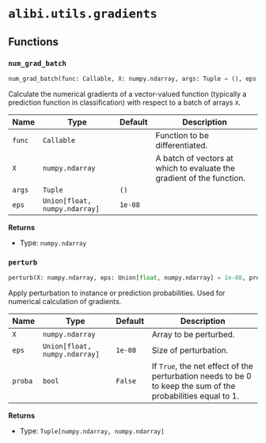 # `alibi.utils.gradients`
## Functions
### `num_grad_batch`

```python
num_grad_batch(func: Callable, X: numpy.ndarray, args: Tuple = (), eps: Union[float, numpy.ndarray] = 1e-08) -> numpy.ndarray
```

Calculate the numerical gradients of a vector-valued function (typically a prediction function in classification)
with respect to a batch of arrays `X`.

| Name | Type | Default | Description |
| ---- | ---- | ------- | ----------- |
| `func` | `Callable` |  | Function to be differentiated. |
| `X` | `numpy.ndarray` |  | A batch of vectors at which to evaluate the gradient of the function. |
| `args` | `Tuple` | `()` |  |
| `eps` | `Union[float, numpy.ndarray]` | `1e-08` |  |

**Returns**
- Type: `numpy.ndarray`

### `perturb`

```python
perturb(X: numpy.ndarray, eps: Union[float, numpy.ndarray] = 1e-08, proba: bool = False) -> Tuple[numpy.ndarray, numpy.ndarray]
```

Apply perturbation to instance or prediction probabilities. Used for numerical calculation of gradients.

| Name | Type | Default | Description |
| ---- | ---- | ------- | ----------- |
| `X` | `numpy.ndarray` |  | Array to be perturbed. |
| `eps` | `Union[float, numpy.ndarray]` | `1e-08` | Size of perturbation. |
| `proba` | `bool` | `False` | If ``True``, the net effect of the perturbation needs to be 0 to keep the sum of the probabilities equal to 1. |

**Returns**
- Type: `Tuple[numpy.ndarray, numpy.ndarray]`
